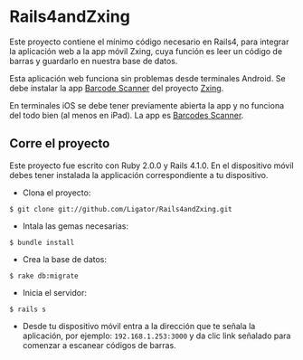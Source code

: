 # Rails4andZxing

Este proyecto contiene el mínimo código necesario en Rails4, para integrar la aplicación web a la app móvil Zxing, cuya función es leer un código de barras y guardarlo en nuestra base de datos.

Esta aplicación web funciona sin problemas desde terminales Android. Se debe instalar la app [Barcode Scanner](https://play.google.com/store/apps/details?id=com.google.zxing.client.android&hl=es_419) del proyecto [Zxing](https://github.com/zxing/zxing).

En terminales iOS se debe tener previamente abierta la app y no funciona del todo bien (al menos en iPad). La app es [Barcodes Scanner](https://itunes.apple.com/us/app/barcodes-scanner/id417257150?mt=8).

## Corre el proyecto

Este proyecto fue escrito con Ruby 2.0.0 y Rails 4.1.0.
En el dispositivo móvil debes tener instalada la applicación correspondiente a tu dispositivo.

* Clona el proyecto:

```
$ git clone git://github.com/Ligator/Rails4andZxing.git
```

* Intala las gemas necesarias:

```
$ bundle install
```

* Crea la base de datos:

```
$ rake db:migrate
```

* Inicia el servidor:

```
$ rails s
```

* Desde tu dispositivo móvil entra a la dirección que te señala la aplicación, por ejemplo: `192.168.1.253:3000` y da clic link señalado para comenzar a escanear códigos de barras.

